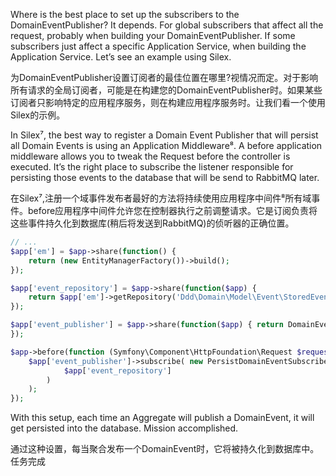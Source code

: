 Where is the best place to set up the subscribers to the DomainEventPublisher? It depends. For global subscribers that affect all the request, probably when building your DomainEventPublisher. If some subscribers just affect a specific Application Service, when building the Application Service. Let’s see an example using Silex.

为DomainEventPublisher设置订阅者的最佳位置在哪里?视情况而定。对于影响所有请求的全局订阅者，可能是在构建您的DomainEventPublisher时。如果某些订阅者只影响特定的应用程序服务，则在构建应用程序服务时。让我们看一个使用Silex的示例。

In Silex⁷, the best way to register a Domain Event Publisher that will persist all Domain Events is using an Application Middleware⁸. A before application middleware allows you to tweak the Request before the controller is executed. It’s the right place to subscribe the listener responsible for persisting those events to the database that will be send to RabbitMQ later.

在Silex⁷,注册一个域事件发布者最好的方法将持续使用应用程序中间件⁸所有域事件。before应用程序中间件允许您在控制器执行之前调整请求。它是订阅负责将这些事件持久化到数据库\(稍后将发送到RabbitMQ\)的侦听器的正确位置。

```php
// ...
$app['em'] = $app->share(function() {
    return (new EntityManagerFactory())->build();
});

$app['event_repository'] = $app->share(function($app) {
    return $app['em']->getRepository('Ddd\Domain\Model\Event\StoredEvent');
});

$app['event_publisher'] = $app->share(function($app) { return DomainEventPublisher::instance();
});

$app->before(function (Symfony\Component\HttpFoundation\Request $request) use ($app) {
    $app['event_publisher']->subscribe( new PersistDomainEventSubscriber(
            $app['event_repository']
        )
    );
});
```

With this setup, each time an Aggregate will publish a DomainEvent, it will get persisted into the database. Mission accomplished.

通过这种设置，每当聚合发布一个DomainEvent时，它将被持久化到数据库中。任务完成

